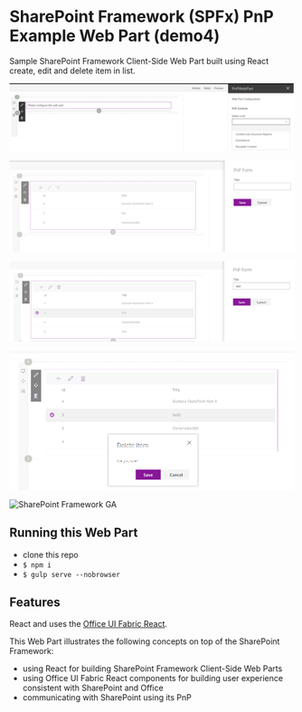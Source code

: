 # SharePoint Framework (SPFx) PnP Example Web Part (demo4)

Sample SharePoint Framework Client-Side Web Part built using React create, edit and delete item in list.

![PnP Example Web Part configure in SharePoint Workbench](./assets/configureWebPart.PNG)

![PnP Example Web Part create item in SharePoint Workbench](./assets/newItem.PNG)

![PnP Example Web Part edit item in SharePoint Workbench](./assets/editItem.PNG)

![PnP Example Web Part delete item in SharePoint Workbench](./assets/deleteItem.PNG)

![SharePoint Framework GA](https://img.shields.io/badge/SPFx-GA-green.svg)

## Running this Web Part

- clone this repo
- `$ npm i`
- `$ gulp serve --nobrowser`

## Features
React and uses the [Office UI Fabric React](https://github.com/OfficeDev/office-ui-fabric-react).

This Web Part illustrates the following concepts on top of the SharePoint Framework:

- using React for building SharePoint Framework Client-Side Web Parts
- using Office UI Fabric React components for building user experience consistent with SharePoint and Office
- communicating with SharePoint using its PnP